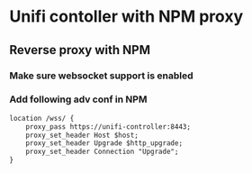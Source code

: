 # Unifi contoller with NPM proxy


## Reverse proxy with NPM
### Make sure websocket support is enabled
### Add following adv conf in NPM
```markdown
location /wss/ {
    proxy_pass https://unifi-controller:8443;
    proxy_set_header Host $host;
    proxy_set_header Upgrade $http_upgrade;
    proxy_set_header Connection "Upgrade";
}
```
